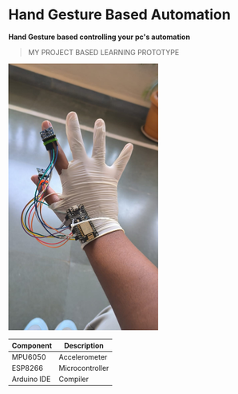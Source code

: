 # Hand Gesture Based Automation
**Hand Gesture based controlling your pc's automation**

> MY PROJECT BASED LEARNING PROTOTYPE

<img src="claw-home-automation-based.jpg" alt="claw" width="300"/>

| Component | Description |
| ----------- | ----------- |
| MPU6050 | Accelerometer |
| ESP8266 | Microcontroller |
| Arduino IDE | Compiler |
